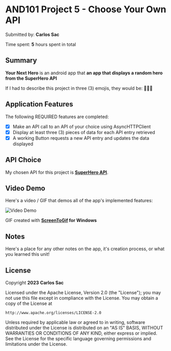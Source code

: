 <!-- (This is a comment) INSTRUCTIONS: Go through this page and fill out any **bolded** entries with their correct values.-->

# AND101 Project 5 - Choose Your Own API

Submitted by: **Carlos Sac**

Time spent: **5** hours spent in total

## Summary

**Your Next Hero** is an android app that **an app that displays a random hero from the SuperHero API**

If I had to describe this project in three (3) emojis, they would be: **💪🦸😎**

## Application Features

<!-- (This is a comment) Please be sure to change the [ ] to [x] for any features you completed.  If a feature is not checked [x], you might miss the points for that item! -->

The following REQUIRED features are completed:

- [x] Make an API call to an API of your choice using AsyncHTTPClient
- [x] Display at least three (3) pieces of data for each API entry retrieved
- [x] A working Button requests a new API entry and updates the data displayed

## API Choice

My chosen API for this project is **[SuperHero API](https://www.superheroapi.com/)**.

## Video Demo

Here's a video / GIF that demos all of the app's implemented features:

<img src='https://i.imgur.com/gHqFpW1.gif' title='Video Demo' width='' alt='Video Demo' />

GIF created with **[ScreenToGif](https://www.screentogif.com/) for Windows**

<!-- Recommended tools:
- [Kap](https://getkap.co/) for macOS
- [ScreenToGif](https://www.screentogif.com/) for Windows
- [peek](https://github.com/phw/peek) for Linux. -->

## Notes

Here's a place for any other notes on the app, it's creation process, or what you learned this unit!

## License

Copyright **2023** **Carlos Sac**

Licensed under the Apache License, Version 2.0 (the "License");
you may not use this file except in compliance with the License.
You may obtain a copy of the License at

    http://www.apache.org/licenses/LICENSE-2.0

Unless required by applicable law or agreed to in writing, software
distributed under the License is distributed on an "AS IS" BASIS,
WITHOUT WARRANTIES OR CONDITIONS OF ANY KIND, either express or implied.
See the License for the specific language governing permissions and
limitations under the License.
